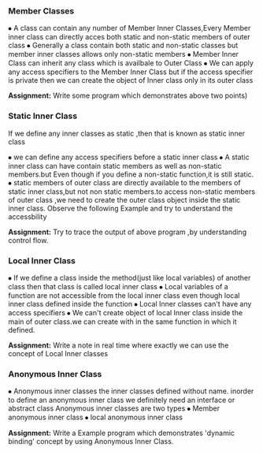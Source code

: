 ### Member Classes

⦁ A class can contain any number of Member Inner Classes,Every Member
inner class can directly acces both static and non-static members of outer
class
⦁ Generally a class contain both static and non-static classes but member inner classes allows only non-static members
⦁ Member Inner Class can inherit any class which is availbale to Outer Class
⦁ We can apply any access specifiers to the Member Inner Class but if the access specifier is private then we can create the object of Inner class only in
its outer class

**Assignment:** Write some program which demonstrates above two points)


### Static Inner Class

If we define any inner classes as static ,then that is known as static inner class

⦁ we can define any access specifiers before a static inner class
⦁ A static inner class can have contain static members as well as non-static
members.but Even though if you define a non-static function,it is still static.
⦁ static members of outer class are directly available to the members of static
inner class,but not non static members.to access non-static members of
outer class ,we need to create the outer class object inside the static inner
class.
Observe the following Example and try to understand the accessbility

**Assignment:** Try to trace the output of above program ,by understanding control flow.

### Local Inner Class
⦁ If we define a class inside the method(just like local variables) of another class then that class is called local inner class
⦁ Local variables of a function are not accessible from the local inner class even
though local inner class defined inside the function
⦁ Local Inner classes can't have any access specifiers
⦁ We can't create object of local Inner class inside the main of outer class.we can
create with in the same function in which it defined.

**Assignment:** Write a note in real time where exactly we can use the concept of Local Inner classes

### Anonymous Inner Class
⦁ Anonymous inner classes the inner classes defined without name.
inorder to define an anonymous inner class we definitely need an interface or
abstract class
Anonymous inner classes are two types
⦁ Member anonymous inner class
⦁ local anonymous inner class

**Assignment:** Write a Example program which demonstrates 'dynamic binding'
concept by using Anonymous Inner Class.


